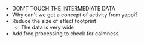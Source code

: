  - DON'T TOUCH THE INTERMEDIATE DATA
 - Why can't we get a concept of activity from yappi?
 - Reduce the size of eflect footprint
   - The data is very wide
 - Add freq processing to check for calmness
